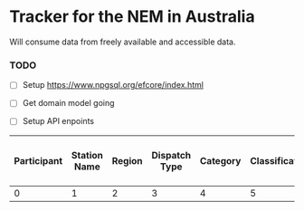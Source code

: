 # Tracker for the NEM in Australia

Will consume data from freely available and accessible data.

### TODO
- [ ] Setup https://www.npgsql.org/efcore/index.html
- [ ] Get domain model going
- [ ] Setup API enpoints



| Participant | Station Name | Region | Dispatch Type | Category | Classification | Fuel Source - Primary | Fuel Source - Descriptor | Technology Type - Primary | Technology Type - Descriptor | Physical Unit No. | Unit Size (MW) | Aggregation | DUID | Reg Cap (MW) | Max Cap (MW) | Max ROC/Min |
| --- | --- | --- | --- | --- | --- | --- | --- | --- | --- | --- | --- | --- | --- | --- | --- | --- |
| 0 | 1 | 2 | 3 | 4 | 5 | 6 | 7 | 8 | 9 | 10 | 11 | 12 | 13 | 14 | 15 | 16 |

